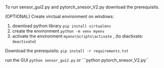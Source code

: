 To run sensor_gui2.py and pytorch_snesor_V2.py download the prerequisits.

(OPTIONAL) Create virctual environment on windows:
1) download python library
   ```pip install virtualenv```
2) create the environment
   ```python -m venv myenv```
3) activate the environment
   ```myenv\Scripts\activate```
   , (to diactivate: ```deactivate```)

Download the prerequisits:
```pip install -r requirements.txt```

run the GUI
```python sensor_gui2.py``` or ```python pytorch_snesor_V2.py``
